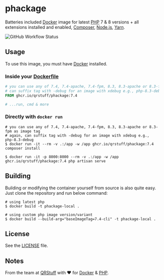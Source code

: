 # phackage

Batteries included [Docker](https://www.docker.com/) image for latest [PHP](https://www.php.net/) 7 & 8 versions + all extensions installed and enabled, [Composer](https://getcomposer.org/), [Node.js](https://nodejs.org/en), [Yarn](https://yarnpkg.com/).

![GitHub Workflow Status](https://img.shields.io/github/actions/workflow/status/qrstuff/phackage/docker-publish.yml?branch=main)

## Usage

To use this image, you must have [Docker](https://www.docker.com) installed.

### Inside your [Dockerfile](https://docs.docker.com/engine/reference/builder/#from)

```dockerfile
# you can use any of 7.4, 7.4-apache, 7.4-fpm, 8.3, 8.3-apache or 8.3-fpm as image tag
# can suffix tag with -debug for an image with xdebug e.g., php-8.3-debug
FROM ghcr.io/qrstuff/phackage:7.4

# ...run, cmd & more
```

### Directly with `docker run`

```shell
# you can use any of 7.4, 7.4-apache, 7.4-fpm, 8.3, 8.3-apache or 8.3-fpm as image tag
# again, can suffix tag with -debug for an image with xdebug e.g., php-8.3-debug
$ docker run -it --rm -v .:/app -w /app ghcr.io/qrstuff/phackage:7.4 composer install

$ docker run -it -p 8000:8000 --rm -v .:/app -w /app ghcr.io/qrstuff/phackage:7.4 php artisan serve
```

## Building

Building or modifying the container yourself from source is also quite easy.
Just clone the repository and run below command:

```shell
# using latest php
$ docker build -t phackage-local .

# using custom php image version/variant
$ docker build --build-arg="baseImageTag=7.4-cli" -t phackage-local .
```

## License

See the [LICENSE](LICENSE) file.

## Notes

From the team at [QRStuff](https://qrstuff.com/) with ❤️ for [Docker](https://www.docker.com/) & [PHP](https://www.php.net/).
